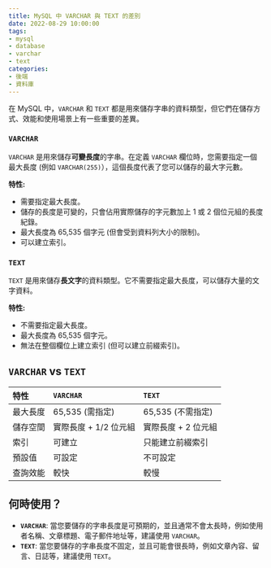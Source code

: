 ```yaml
---
title: MySQL 中 VARCHAR 與 TEXT 的差別
date: 2022-08-29 10:00:00
tags:
- mysql
- database
- varchar
- text
categories:
- 後端
- 資料庫
---
```


在 MySQL 中，`VARCHAR` 和 `TEXT` 都是用來儲存字串的資料類型，但它們在儲存方式、效能和使用場景上有一些重要的差異。

### `VARCHAR`

`VARCHAR` 是用來儲存**可變長度**的字串。在定義 `VARCHAR` 欄位時，您需要指定一個最大長度 (例如 `VARCHAR(255)`），這個長度代表了您可以儲存的最大字元數。

**特性:**

-   需要指定最大長度。
-   儲存的長度是可變的，只會佔用實際儲存的字元數加上 1 或 2 個位元組的長度紀錄。
-   最大長度為 65,535 個字元 (但會受到資料列大小的限制)。
-   可以建立索引。

### `TEXT`

`TEXT` 是用來儲存**長文字**的資料類型。它不需要指定最大長度，可以儲存大量的文字資料。

**特性:**

-   不需要指定最大長度。
-   最大長度為 65,535 個字元。
-   無法在整個欄位上建立索引 (但可以建立前綴索引)。

## `VARCHAR` vs `TEXT`

| 特性 | `VARCHAR` | `TEXT` |
| :--- | :--- | :--- |
| 最大長度 | 65,535 (需指定) | 65,535 (不需指定) |
| 儲存空間 | 實際長度 + 1/2 位元組 | 實際長度 + 2 位元組 |
| 索引 | 可建立 | 只能建立前綴索引 |
| 預設值 | 可設定 | 不可設定 |
| 查詢效能 | 較快 | 較慢 |

## 何時使用？

-   **`VARCHAR`**: 當您要儲存的字串長度是可預期的，並且通常不會太長時，例如使用者名稱、文章標題、電子郵件地址等，建議使用 `VARCHAR`。
-   **`TEXT`**: 當您要儲存的字串長度不固定，並且可能會很長時，例如文章內容、留言、日誌等，建議使用 `TEXT`。
